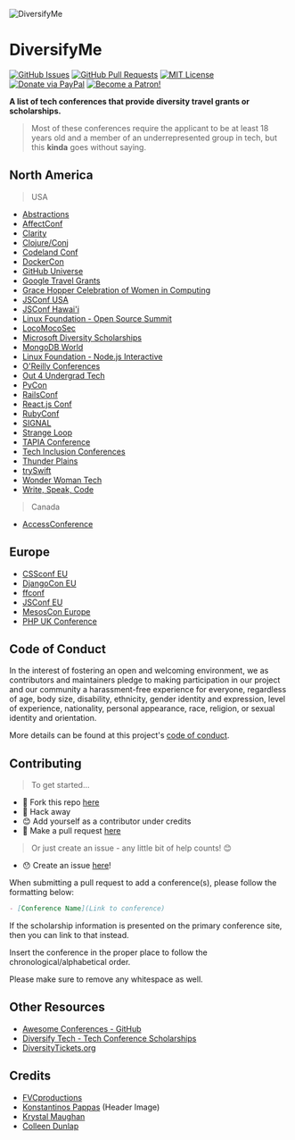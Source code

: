 ![DiversifyMe](https://cdn.dribbble.com/users/740218/screenshots/4478234/characters-dan.png)

# DiversifyMe

[![GitHub Issues](https://img.shields.io/github/issues/fvcproductions/diversify-me.svg?style=flat-square)](https://github.com/fvcproductions/diversify-me/issues) [![GitHub Pull Requests](https://img.shields.io/github/issues-pr/fvcproductions/diversify-me.svg?style=flat-square)](https://github.com/fvcproductions/diversify-me/pulls) [![MIT License](https://img.shields.io/github/license/fvcproductions/diversify-me.svg?style=flat-square)](http://badges.mit-license.org) [![Donate via PayPal](https://img.shields.io/badge/Donate-PayPal-blue.svg?style=flat-square)](http://paypal.me/fvcproductions) [![Become a Patron!](https://img.shields.io/badge/Patreon-Become%20a%20Patron!-orange.svg?style=flat-square)](https://www.patreon.com/fvcproductions)

**A list of tech conferences that provide diversity travel grants or scholarships.**

> Most of these conferences require the applicant to be at least 18 years old and a member of an underrepresented group in tech, but this **kinda** goes without saying.

## North America

> USA

- [Abstractions](https://abstractions.io/)
- [AffectConf](https://affectconf.com/scholarships/)
- [Clarity](https://www.clarityconf.com/)
- [Clojure/Conj](http://clojure-conj.org/opportunity)
- [Codeland Conf](http://codelandconf.com/)
- [DockerCon](https://dockercon.com/)
- [GitHub Universe](https://githubuniverse.com/)
- [Google Travel Grants](https://buildyourfuture.withgoogle.com/scholarships/google-travel-and-conference-grants/#!/north-america?detail-content-tabby_activeEl=north-america)
- [Grace Hopper Celebration of Women in Computing](https://ghc.anitab.org/)
- [JSConf USA](https://jsconf.us/)
- [JSConf Hawai'i](https://www.jsconfhi.com/)
- [Linux Foundation - Open Source Summit](http://events.linuxfoundation.org/events/open-source-summit-north-america/attend/scholarship-opportunities)
- [LocoMocoSec](https://locomocosec.com/di/)
- [Microsoft Diversity Scholarships](https://careers.microsoft.com/us/en/usscholarshipprogram)
- [MongoDB World](https://www.mongodb.com/mongodb-diversity-scholarship)
- [Linux Foundation - Node.js Interactive](http://events.linuxfoundation.org/events/node-interactive/attend/diversityscholarship)
- [O'Reilly Conferences](http://www.oreilly.com/conferences/diversity-application.csp)
- [Out 4 Undergrad Tech](http://outforundergrad.org/)
- [PyCon](https://us.pycon.org/)
- [RailsConf](http://railsconf.com/scholarships)
- [React.js Conf](https://conf.reactjs.org/)
- [RubyConf](http://rubyconf.org/)
- [SIGNAL](https://signal.twilio.com/)
- [Strange Loop](http://www.thestrangeloop.com/opportunity.html)
- [TAPIA Conference](http://tapiaconference.org/)
- [Tech Inclusion Conferences](https://techinclusion.co/)
- [Thunder Plains](http://thunderplainsconf.com/)
- [trySwift](https://www.tryswift.co/)
- [Wonder Woman Tech](https://wonderwomentech.com/)
- [Write, Speak, Code](http://www.writespeakcode.com/)

> Canada

- [AccessConference](https://accessconference.ca/)

## Europe

- [CSSconf EU](https://cssconf.eu/)
- [DjangoCon EU](https://djangocon.eu/)
- [ffconf](https://ffconf.org/)
- [JSConf EU](https://jsconf.eu/)
- [MesosCon Europe](http://events.linuxfoundation.org/events/mesoscon-europe/attend/scholarship)
- [PHP UK Conference](http://phpconference.co.uk/diversity/)

## Code of Conduct

In the interest of fostering an open and welcoming environment, we as contributors and maintainers pledge to making participation in our project and our community a harassment-free experience for everyone, regardless of age, body size, disability, ethnicity, gender identity and expression, level of experience, nationality, personal appearance, race, religion, or sexual identity and orientation.

More details can be found at this project's [code of conduct](.github/CODE_OF_CONDUCT.md).

## Contributing

> To get started...

- 🍴 Fork this repo [here](https://github.com/fvcproductions/diversify-me#fork-destination-box)
- 🔨 Hack away
- 😊 Add yourself as a contributor under credits
- 🔧 Make a pull request [here](https://github.com/fvcproductions/diversify-me/compare)

> Or just create an issue - any little bit of help counts! 😊

- 😯 Create an issue [here](https://github.com/fvcproductions/diversify-me/issues)!

When submitting a pull request to add a conference(s), please follow the formatting below:

```markdown
- [Conference Name](Link to conference)
```

If the scholarship information is presented on the primary conference site, then you can link to that instead.

Insert the conference in the proper place to follow the chronological/alphabetical order.

Please make sure to remove any whitespace as well.

## Other Resources

- [Awesome Conferences - GitHub](https://github.com/RichardLitt/awesome-conferences)
- [Diversify Tech - Tech Conference Scholarships](https://www.diversifytech.co/tech-conference-scholarships)
- [DiversityTickets.org](https://diversitytickets.org/)

## Credits

- [FVCproductions](http://fvcproductions.com)
- [Konstantinos Pappas](https://dribbble.com/shots/4478234-Diverse-People) (Header Image)
- [Krystal Maughan](https://kammitama5.github.io/about/)
- [Colleen Dunlap](https://github.com/colleenDunlap)
